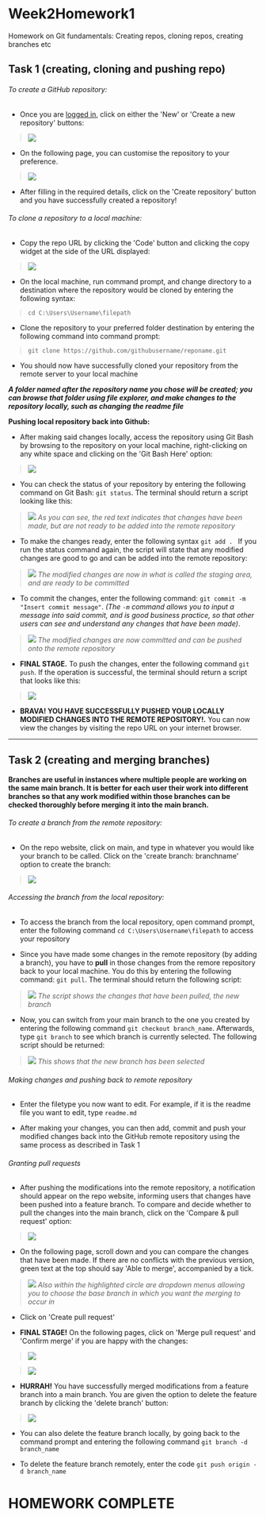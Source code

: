 # __Week2Homework1__
Homework on Git fundamentals: Creating repos, cloning repos, creating branches etc  

## __Task 1 (creating, cloning and pushing repo)__  
###### To create a GitHub repository:

- Once you are [logged in](github.com), click on either the 'New' or 'Create a new repository' buttons:  
>![](task1/githubhomepage.png)  

- On the following page, you can customise the repository to your preference.   
>![](task1/createrepoform.png)

- After filling in the required details, click on the 'Create repository' button and you have successfully created a repository!

###### To clone a repository to a local machine:
- Copy the repo URL by clicking the 'Code' button and clicking the copy widget at the side of the URL displayed:  
>![](task1/repourl.png)  

- On the local machine, run command prompt, and change directory to a destination where the repository would be cloned by entering the following syntax:  
>```cd C:\Users\Username\filepath```

- Clone the repository to your preferred folder destination by entering the following command into command prompt:  
>```git clone https://github.com/githubusername/reponame.git```

- You should now have successfully cloned your repository from the remote server to your local machine

___A folder named after the repository name you chose will be created; you can browse that folder using file explorer, and make changes to the repository locally, such as changing the readme file___  

__Pushing local repository back into Github:__  
- After making said changes locally, access the repository using Git Bash by browsing to the repository on your local machine, right-clicking on any white space and clicking on the 'Git Bash Here' option:  
>![](task1/gitbash.png)  

- You can check the status of your repository by entering the following command on Git Bash: ```git status```. The terminal should return a script looking like this:  
>![](task1/gitstatusnotready.png)  *As you can see, the red text indicates that changes have been made, but are not ready to be added into the remote repository*

- To make the changes ready, enter the following syntax ```git add . ``` If you run the status command again, the script will state that any modified changes are good to go and can be added into the remote repository:
>![](task1/gitstatusready.png) *The modified changes are now in what is called the staging area, and are ready to be committed*

- To commit the changes, enter the following command: ```git commit -m "Insert commit message"```. *(The ```-m``` command allows you to input a message into said commit, and is good business practice, so that other users can see and understand any changes that have been made)*.  
>![](task1/gitcommit.png) *The modified changes are now committed and can be pushed onto the remote repository*

- __FINAL STAGE.__ To push the changes, enter the following command ```git push```. If the operation is successful, the terminal should return a script that looks like this:  
>![](task1/gitpush.png)  

- __BRAVA! YOU HAVE SUCCESSFULLY PUSHED YOUR LOCALLY MODIFIED CHANGES INTO THE REMOTE REPOSITORY!.__ You can now view the changes by visiting the repo URL on your internet browser.

---  
## __Task 2 (creating and merging branches)__  
__Branches are useful in instances where multiple people are working on the same main branch. It is better for each user their work into different branches so that any work modified within those branches can be checked thoroughly before merging it into the main branch.__  
###### To create a branch from the remote repository:  
- On the repo website, click on main, and type in whatever you would like your branch to be called. Click on the 'create branch: branchname' option to create the branch:  
>![](task2/createbranch.png)  

###### Accessing the branch from the local repository:  
- To access the branch from the local repository, open command prompt, enter the following command ```cd C:\Users\Username\filepath``` to access your repository  

- Since you have made some changes in the remote repository (by adding a branch), you have to __pull__ in those changes from the remore repository back to your local machine. You do this by entering the following command: ```git pull```. The terminal should return the following script:  
>![](task2/gitpull.png) *The script shows the changes that have been pulled, the new branch*

- Now, you can switch from your main branch to the one you created by entering the following command ```git checkout branch_name```. Afterwards, type ```git branch``` to see which branch is currently selected. The following script should be returned:  
>![](task2/gitcheckout.png) *This shows that the new branch has been selected*  

###### Making changes and pushing back to remote repository

- Enter the filetype you now want to edit. For example, if it is the readme file you want to edit, type ```readme.md```  

- After making your changes, you can then add, commit and push your modified changes back into the GitHub remote repository using the same process as described in Task 1  

###### Granting pull requests  
- After pushing the modifications into the remote repository, a notification should appear on the repo website, informing users that changes have been pushed into a feature branch. To compare and decide whether to pull the changes into the main branch, click on the 'Compare & pull request' option:  
>![](task2/pullrequest.png)  

- On the following page, scroll down and you can compare the changes that have been made. If there are no conflicts with the previous version, green text at the top should say 'Able to merge', accompanied by a tick.  
>![](task2/abletomerge.png) *Also within the highlighted circle are dropdown menus allowing you to choose the base branch in which you want the merging to occur in*  

- Click on 'Create pull request'  

- __FINAL STAGE!__ On the following pages, click on 'Merge pull request' and 'Confirm merge' if you are happy with the changes:  
>![](task2/mergepullrequest.png)

 >![](task2/confirmpullrequest.png)  

- __HURRAH!__ You have successfully merged modifications from a feature branch into a main branch. You are given the option to delete the feature branch by clicking the 'delete branch' button:  
>![](task2/pullrequestsuccess.png)  

- You can also delete the feature branch locally, by going back to the command prompt and entering the following command ```git branch -d branch_name```  

- To delete the feature branch remotely, enter the code ```git push origin -d branch_name```

# __HOMEWORK COMPLETE__
